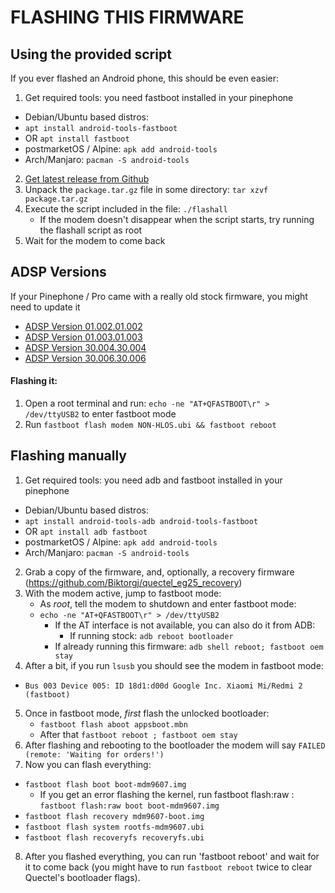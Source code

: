 # FLASHING THIS FIRMWARE

## Using the provided script
If you ever flashed an Android phone, this should be even easier:

1. Get required tools: you need fastboot installed in your pinephone
 - Debian/Ubuntu based distros: 
  - `apt install android-tools-fastboot`
  - OR `apt install fastboot`
 - postmarketOS / Alpine: `apk add android-tools`
 - Arch/Manjaro: `pacman -S android-tools`

2. [Get latest release from Github](https://github.com/Biktorgj/pinephone_modem_sdk/releases/latest)
3. Unpack the `package.tar.gz` file in some directory: `tar xzvf package.tar.gz`
4. Execute the script included in the file: `./flashall` 
   - If the modem doesn't disappear when the script starts, try running the flashall script as root
5. Wait for the modem to come back

## ADSP Versions
If your Pinephone / Pro came with a really old stock firmware, you might need to update it

* [ADSP Version 01.002.01.002](https://github.com/Biktorgj/quectel_eg25_recovery/raw/EG25GGBR07A08M2G_01.002.01.002/update/NON-HLOS.ubi)
* [ADSP Version 01.003.01.003](https://github.com/Biktorgj/quectel_eg25_recovery/raw/EG25GGBR07A08M2G_01.003.01.003/update/NON-HLOS.ubi) 
* [ADSP Version 30.004.30.004](https://github.com/Biktorgj/quectel_eg25_recovery/raw/EG25GGBR07A08M2G_30.004.30.004/update/NON-HLOS.ubi)
* [ADSP Version 30.006.30.006](https://github.com/Biktorgj/quectel_eg25_recovery/raw/EG25GGBR07A08M2G_30.006.30.006/update/NON-HLOS.ubi)
#### Flashing it:
1. Open a root terminal and run: `echo -ne "AT+QFASTBOOT\r" > /dev/ttyUSB2` to enter fastboot mode
2. Run `fastboot flash modem NON-HLOS.ubi && fastboot reboot`


## Flashing manually
1. Get required tools: you need adb and fastboot installed in your pinephone
 - Debian/Ubuntu based distros: 
  - `apt install android-tools-adb android-tools-fastboot`
  - OR `apt install adb fastboot`
 - postmarketOS / Alpine: `apk add android-tools`
 - Arch/Manjaro: `pacman -S android-tools`
2. Grab a copy of the firmware, and, optionally, a recovery firmware (https://github.com/Biktorgj/quectel_eg25_recovery)
3. With the modem active, jump to fastboot mode:
	* As *root*, tell the modem to shutdown and enter fastboot mode: 
    - `echo -ne "AT+QFASTBOOT\r" > /dev/ttyUSB2`
	  * If the AT interface is not available, you can also do it from ADB:
		  - If running stock: `adb reboot bootloader`
      - If already running this firmware: `adb shell reboot; fastboot oem stay`
4. After a bit, if you run `lsusb` you should see the modem in fastboot mode:
 - `Bus 003 Device 005: ID 18d1:d00d Google Inc. Xiaomi Mi/Redmi 2 (fastboot)`
5. Once in fastboot mode, *first* flash the unlocked bootloader:
   * `fastboot flash aboot appsboot.mbn`
   * After that `fastboot reboot ; fastboot oem stay`
6. After flashing and rebooting to the bootloader the modem will say `FAILED (remote: 'Waiting for orders!')`
7. Now you can flash everything:
  * `fastboot flash boot boot-mdm9607.img`
    * If you get an error flashing the kernel, run fastboot flash:raw : `fastboot flash:raw boot boot-mdm9607.img`
  * `fastboot flash recovery mdm9607-boot.img`
  * `fastboot flash system rootfs-mdm9607.ubi`
  * `fastboot flash recoveryfs recoveryfs.ubi`
8. After you flashed everything, you can run 'fastboot reboot' and wait for it to come back (you might have to run `fastboot reboot` twice to clear Quectel's bootloader flags).

